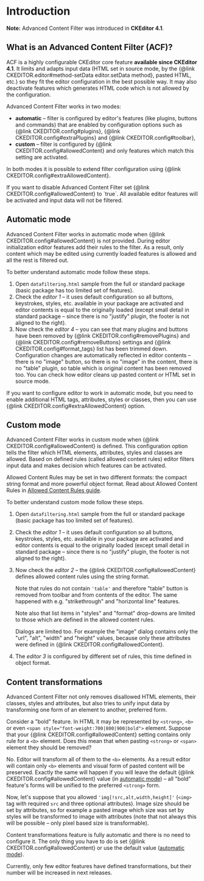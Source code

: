 # Introduction

**Note:** Advanced Content Filter was introduced in **CKEditor 4.1**.


## What is an Advanced Content Filter (ACF)?

ACF is a highly configurable CKEditor core feature **available since CKEditor 4.1**. It limits and adapts input data (HTML set in source mode, by the {@link CKEDITOR.editor#method-setData editor.setData method}, pasted HTML, etc.) so they fit the editor configuration in the best possible way. It may also deactivate features which generates HTML code which is not allowed by the configuration.

Advanced Content Filter works in two modes:

* **automatic** &ndash; filter is configured by editor's features (like plugins, buttons and commands) that are enabled by configuration options such as {@link CKEDITOR.config#plugins}, {@link CKEDITOR.config#extraPlugins} and {@link CKEDITOR.config#toolbar},
* **custom** &ndash; filter is configured by {@link CKEDITOR.config#allowedContent} and only features which match this setting are activated.

In both modes it is possible to extend filter configuration using {@link CKEDITOR.config#extraAllowedContent}.

<p class="tip">
	If you want to disable Advanced Content Filter set {@link CKEDITOR.config#allowedContent} to `true`. All available editor features will be activated and input data will not be filtered.
</p>


## Automatic mode

Advanced Content Filter works in automatic mode when {@link CKEDITOR.config#allowedContent} is not provided. During editor initialization editor features add their rules to the filter. As a result, only content which may be edited using currently loaded features is allowed and all the rest is filtered out.

To better understand automatic mode follow these steps.

1. Open `datafiltering.html` sample from the full or standard package (basic package has too limited set of features).
2. Check the *editor 1* &ndash; it uses default configuration so all buttons, keystrokes, styles, etc. available in your package are activated and editor contents is equal to the originally loaded (except small detail in standard package &ndash; since there is no "justify" plugin, the footer is not aligned to the right).
3. Now check the *editor 4* &ndash; you can see that many plugins and buttons have been removed by {@link CKEDITOR.config#removePlugins} and {@link CKEDITOR.config#removeButtons} settings and {@link CKEDITOR.config#format_tags} list has been trimmed down. Configuration changes are automatically reflected in editor contents &ndash; there is no "image" button, so there is no "image" in the content, there is no "table" plugin, so table which is original content has been removed too. You can check how editor cleans up pasted content or HTML set in source mode.

<p class="tip">
	If you want to configure editor to work in automatic mode, but you need to enable additional HTML tags, attributes, styles or classes, then you can use {@link CKEDITOR.config#extraAllowedContent} option.
</p>


## Custom mode

Advanced Content Filter works in custom mode when {@link CKEDITOR.config#allowedContent} is defined. This configuration option tells the filter which HTML elements, attributes, styles and classes are allowed. Based on defined rules (called allowed content rules) editor filters input data and makes decision which features can be activated.

Allowed Content Rules may be set in two different formats: the compact string format and more powerful object format. Read about Allowed Content Rules in [Allowed Content Rules guide](#!/guide/dev_allowed_content_rules).

To better understand custom mode follow these steps.

1. Open `datafiltering.html` sample from the full or standard package (basic package has too limited set of features).
2. Check the *editor 1* &ndash; it uses default configuration so all buttons, keystrokes, styles, etc. available in your package are activated and editor contents is equal to the originally loaded (except small detail in standard package &ndash; since there is no "justify" plugin, the footer is not aligned to the right).
3. Now check the *editor 2* &ndash; the {@link CKEDITOR.config#allowedContent} defines allowed content rules using the string format.

	Note that rules do not contain `'table'` and therefore "table" button is removed from toolbar and from contents of the editor. The same happened with e.g. "strikethrough" and "horizontal line" features.

	Note also that list items in "styles" and "format" drop-downs are limited to those which are defined in the allowed content rules.

	Dialogs are limited too. For example the "image" dialog contains only the "url", "alt", "width" and "height" values, because only these attributes were defined in {@link CKEDITOR.config#allowedContent}.
4. The *editor 3* is configured by different set of rules, this time defined in object format.


## Content transformations

Advanced Content Filter not only removes disallowed HTML elements, their classes, styles and attributes, but also tries to unify input data by transforming one form of an element to another, preferred form.

Consider a "bold" feature. In HTML it may be represented by `<strong>`, `<b>` or even `<span style="font-weight:700|800|900|bold">` element. Suppose that your {@link CKEDITOR.config#allowedContent} setting contains only rule for a `<b>` element. Does this mean that when pasting `<strong>` or `<span>` element they should be removed?

No. Editor will transform all of them to the `<b>` elements. As a result editor will contain only `<b>` elements and visual form of pasted content will be preserved. Exactly the same will happen if you will leave the default {@link CKEDITOR.config#allowedContent} value (in [automatic mode](#!/guide/dev_advanced_content_filter-section-2)) &ndash; all "bold" feature's forms will be unified to the preferred `<strong>` form.

Now, let's suppose that you allowed `'img[!src,alt,width,height]'` (`<img>` tag with required `src` and three optional attributes). Image size should be set by attributes, so for example a pasted image which size was set by styles will be transformed to image with attributes (note that not always this will be possible &ndash; only pixel based size is transformable).

Content transformations feature is fully automatic and there is no need to configure it. The only thing you have to do is set {@link CKEDITOR.config#allowedContent} or use the default value ([automatic mode](#!/guide/dev_advanced_content_filter-section-2)).

Currently, only few editor features have defined transformations, but their number will be increased in next releases.